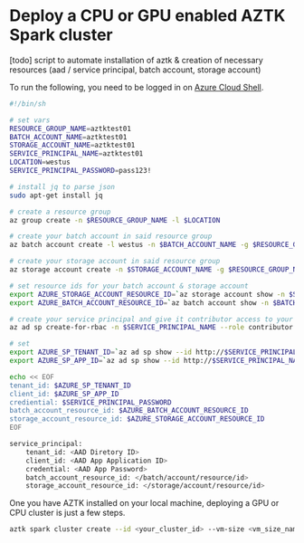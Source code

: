 # Deploy a CPU or GPU enabled AZTK Spark cluster

[todo] script to automate installation of aztk & creation of necessary resources (aad / service principal, batch account, storage account)

To run the following, you need to be logged in on [Azure Cloud Shell](https://shell.azure.com/).

```sh
#!/bin/sh

# set vars
RESOURCE_GROUP_NAME=aztktest01
BATCH_ACCOUNT_NAME=aztktest01
STORAGE_ACCOUNT_NAME=aztktest01
SERVICE_PRINCIPAL_NAME=aztktest01
LOCATION=westus
SERVICE_PRINCIPAL_PASSWORD=pass123!

# install jq to parse json
sudo apt-get install jq

# create a resource group
az group create -n $RESOURCE_GROUP_NAME -l $LOCATION

# create your batch account in said resource group
az batch account create -l westus -n $BATCH_ACCOUNT_NAME -g $RESOURCE_GROUP_NAME

# create your storage account in said resource group
az storage account create -n $STORAGE_ACCOUNT_NAME -g $RESOURCE_GROUP_NAME -l $LOCATION

# set resource ids for your batch account & storage account
export AZURE_STORAGE_ACCOUNT_RESOURCE_ID=`az storage account show -n $STORAGE_ACCOUNT_NAME -g $RESOURCE_GROUP_NAME | jq '.id' | tr -d '"'`
export AZURE_BATCH_ACCOUNT_RESOURCE_ID=`az batch account show -n $BATCH_ACCOUNT_NAME -g $RESOURCE_GROUP_NAME | jq '.id' | tr -d '"'`

# create your service principal and give it contributor access to your batch and storage accounts
az ad sp create-for-rbac -n $SERVICE_PRINCIPAL_NAME --role contributor --password $SERVICE_PRINCIPAL_PASSWORD --scopes $AZURE_BATCH_ACCOUNT_RESOURCE_ID $AZURE_STORAGE_ACCOUNT_RESOURCE_ID

# set 
export AZURE_SP_TENANT_ID=`az ad sp show --id http://$SERVICE_PRINCIPAL_NAME | jq '.additionalProperties.appOwnerTenantId' | tr -d '"'`
export AZURE_SP_APP_ID=`az ad sp show --id http://$SERVICE_PRINCIPAL_NAME | jq '.appId' | tr -d '"'`

echo << EOF
tenant_id: $AZURE_SP_TENANT_ID
client_id: $AZURE_SP_APP_ID
crediential: $SERVICE_PRINCIPAL_PASSWORD
batch_account_resource_id: $AZURE_BATCH_ACCOUNT_RESOURCE_ID
storage_account_resource_id: $AZURE_STORAGE_ACCOUNT_RESOURCE_ID
EOF
```

```sh
service_principal:
    tenant_id: <AAD Diretory ID>
    client_id: <AAD App Application ID>
    credential: <AAD App Password>
    batch_account_resource_id: </batch/account/resource/id>
    storage_account_resource_id: </storage/account/resource/id>
```

One you have AZTK installed on your local machine, deploying a GPU or CPU cluster is just a few steps.

```sh
aztk spark cluster create --id <your_cluster_id> --vm-size <vm_size_name> --size <number_of_nodes>
```
